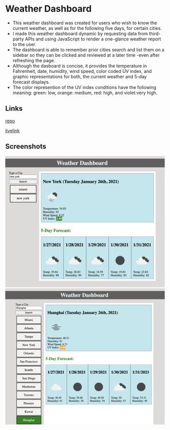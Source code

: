 # Weather Dashboard

- This weather dashboard was created for users who wish to know the current weather, as well as for the following five days, for certain cities.
- I made this weather dashboard dynamic by requesting data from third-party APIs and using JavaScript to render a one-glance weather report to the user.
- The dashboard is able to remember prior cities search and list them on a sidebar so they can be clicked and reviewed at a later time -even after refreshing the page.
- Although the dasboard is concise, it provides the temperature in Fahrenheit, date, humidity, wind speed, color coded UV index, and graphic representations for both, the current weather and 5-day forecast displays.
- The color represention of the UV index conditions have the following meaning: green: low, orange: medium, red: high, and violet:very high.

## Links  
[repo](https://github.com/crizk-crizk/Weather-Dashboard)
 
[livelink](https://crizk-crizk.github.io/Weather-Dashboard/)

## Screenshots
![](./images/weather-dash1.png)
![](./images/weather-dash2.png)
